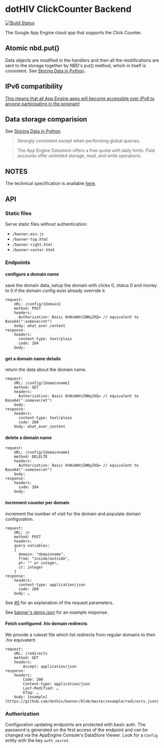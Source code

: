 # dotHIV ClickCounter Backend

[![Build Status](https://travis-ci.org/dothiv/clickcounter-backend.svg)](https://travis-ci.org/dothiv/clickcounter-backend)

The Google App Engine cloud app that supports the Click Counter.

## Atomic nbd.put()


Data objects are modified in the handlers and then all the modifications are
sent to the storage together by NBD's put() method, which in itself is consistent.
See [Storing Data in Python](https://developers.google.com/appengine/docs/python/storage).


## IPv6 compatibility

[This means that all App Engine apps will become accessible over IPv6 to anyone participating in the program!](http://googleappengine.blogspot.de/2010/03/app-engine-joins-google-over-ipv6.html)


## Data storage comparision

See [Storing Data in Python](https://developers.google.com/appengine/docs/python/storage).

> Strongly consistent except when performing global queries.

> The App Engine Datastore offers a free quota with daily limits. Paid accounts offer unlimited storage, read, and write operations.


## NOTES

The technical specification is available [here](https://docs.google.com/document/d/18N4WNGfieNwkS7Nfb518ok7tvOO4bGWwl-0EqdoqIrM).

## API

### Static files

Serve static files without authentication: 

 * `/banner.min.js`
 * `/banner-top.html`
 * `/banner-right.html`
 * `/banner-center.html`

### Endpoints

#### configure a domain name

save the domain data, setup the domain with clicks 0, status 0 and money to 0 if the domain config exist already override it.

    request:
        URL: /config/{domain}
        method: POST
        headers:
          Authorization: Basic OnNvbWVzZWNyZXQ= // equivalent to Base64(":somesecret")
        body: what_ever_content
    response:
        headers:
          content-type: text/plain
          code: 204
        body:

#### get a domain name details

return the data about the domain name.
    
    request:
        URL: /config/{domainname}
        method: GET
        headers:
          Authorization: Basic OnNvbWVzZWNyZXQ= // equivalent to Base64(":somesecret")
        body:
    response:
        headers:
          content-type: text/plain
          code: 200
        body: what_ever_content


#### delete a domain name
     
    request:
        URL: /config/{domainname}
        method: DELELTE
        headers:
          Authorization: Basic OnNvbWVzZWNyZXQ= // equivalent to Base64(":somesecret")
        body:
    response:
        headers:
          code: 204
        body:

#### increment counter per domain

increment the number of visit for the domain and populate domain configuration.

    request:
        URL: /c
        method: POST
        headers:
        query variables:
        {
          domain: "domainname",
          from: "inside/outside",
          pt: "" or integer,
          ct: integer
        }
    response:
        headers:
          content-type: application/json
          code: 200
        body: …

See [#5](https://github.com/dothiv/clickcounter-backend/pull/5) for an explanation of the request parameters.

See [banner's demo.json](https://github.com/dothiv/banner/blob/master/src/demo.json) for an example response.

#### Fetch configured .hiv domain redirects

We provide a ruleset file which list redirects from regular domains to their .hiv equivalent.

    request:
        URL: /redirects
        method: GET
        headers:
            Accept: application/json
    response:
        headers:
            Code: 200
            Content-type: application/json
            Last-Modified: …
            ETag: …
        body: [example](https://github.com/dothiv/banner/blob/master/example/redirects.json)

### Authorization

Configuration updating endpoints are protected with basic auth. The password is generated on the first access
of the endpoint and can be changed via the AppEngine Console's DataStore Viewer. Look for a `Config` entity with the
key `auth_secret`.
